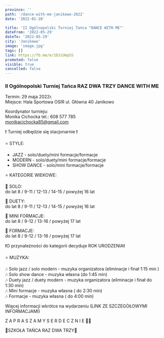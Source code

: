 ```yaml
---
province: ''
path: '/dance-with-me-janikowo-2022'
date: '2022-01-28'

title: 'II Ogólnopolski Turniej Tańca "DANCE WITH ME"'
dateFrom: '2022-05-29'
dateTo: '2022-05-29'
city: 'Janikowo'
image: 'image.jpg'
tags: []
link: https://fb.me/e/1DJiUmpSS
promoted: false
visible: true
cancelled: false
---
```

### II Ogólnopolski Turniej Tańca RAZ DWA TRZY DANCE WITH ME

Termin: 29 maja 2022r. \
Miejsce: Hala Sportowa OSIR ul. Główna 40 Janikowo

Koordynator turnieju: \
Monika Cichocka tel.: 608 577 785 \
monikacichocka85@gmail.com

❗ Turniej odbędzie się stacjonarnie ❗


⭐ STYLE:

- JAZZ - solo/duety/mini formacje/formacje
- MODERN - solo/duety/mini formacje/formacje
- SHOW DANCE - solo/mini formacje/formacje

⭐ KATEGORIE WIEKOWE:

💃 SOLO: \
do lat 8 / 9-11 / 12-13 / 14-15 / powyżej 16 lat

💃 DUETY: \
do lat 8 / 9-11 / 12-13 / 14-15 / powyżej 16 lat

💃 MINI FORMACJE: \
do lat 8 / 9-12 / 13-16 / powyżej 17 lat

💃 FORMACJE: \
do lat 8 / 9-12 / 13-16 / powyżej 17 lat

❗O przynależności do kategorii decyduje ROK URODZENIA❗

⭐ MUZYKA:

🎶 Solo jazz / solo modern - muzyka organizatora  (eliminacje i finał  1:15 min ) \
🎶 Solo show dance - muzyka własna (do 1:45 min) \
🎶 Duety jazz / duety modern - muzyka organizatora (eliminacje i finał do 1:30 min) \
🎶 Mini formacje - muzyka własna ( do 2:30 min) \
🎶 Formacje - muzyka własna ( do 4:00 min)

Więcej informacji wkrótce na wydarzeniu (LINK ZE SZCZEGÓŁOWYMI INFORMACJAMI)


Z A P R A S Z A M Y  S E R D E C Z N I E 🤗💙

💙SZKOŁA TAŃCA RAZ DWA TRZY💙
